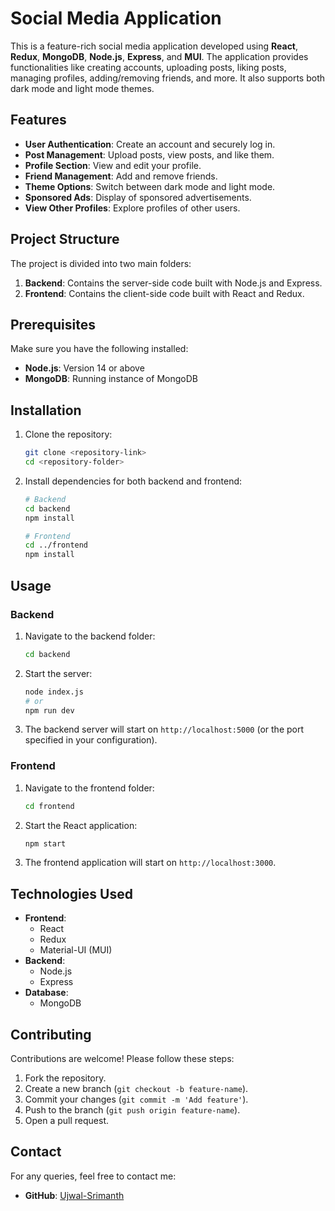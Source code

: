 # Social Media Application

This is a feature-rich social media application developed using **React**, **Redux**, **MongoDB**, **Node.js**, **Express**, and **MUI**. The application provides functionalities like creating accounts, uploading posts, liking posts, managing profiles, adding/removing friends, and more. It also supports both dark mode and light mode themes.

## Features

- **User Authentication**: Create an account and securely log in.
- **Post Management**: Upload posts, view posts, and like them.
- **Profile Section**: View and edit your profile.
- **Friend Management**: Add and remove friends.
- **Theme Options**: Switch between dark mode and light mode.
- **Sponsored Ads**: Display of sponsored advertisements.
- **View Other Profiles**: Explore profiles of other users.

## Project Structure

The project is divided into two main folders:

1. **Backend**: Contains the server-side code built with Node.js and Express.
2. **Frontend**: Contains the client-side code built with React and Redux.

## Prerequisites

Make sure you have the following installed:
- **Node.js**: Version 14 or above
- **MongoDB**: Running instance of MongoDB

## Installation

1. Clone the repository:
   ```bash
   git clone <repository-link>
   cd <repository-folder>
   ```

2. Install dependencies for both backend and frontend:
   ```bash
   # Backend
   cd backend
   npm install

   # Frontend
   cd ../frontend
   npm install
   ```

## Usage

### Backend

1. Navigate to the backend folder:
   ```bash
   cd backend
   ```

2. Start the server:
   ```bash
   node index.js
   # or
   npm run dev
   ```

3. The backend server will start on `http://localhost:5000` (or the port specified in your configuration).

### Frontend

1. Navigate to the frontend folder:
   ```bash
   cd frontend
   ```

2. Start the React application:
   ```bash
   npm start
   ```

3. The frontend application will start on `http://localhost:3000`.

## Technologies Used

- **Frontend**:
  - React
  - Redux
  - Material-UI (MUI)
- **Backend**:
  - Node.js
  - Express
- **Database**:
  - MongoDB


## Contributing

Contributions are welcome! Please follow these steps:
1. Fork the repository.
2. Create a new branch (`git checkout -b feature-name`).
3. Commit your changes (`git commit -m 'Add feature'`).
4. Push to the branch (`git push origin feature-name`).
5. Open a pull request.


## Contact

For any queries, feel free to contact me:
- **GitHub**: [Ujwal-Srimanth](https://github.com/Ujwal-Srimanth)
